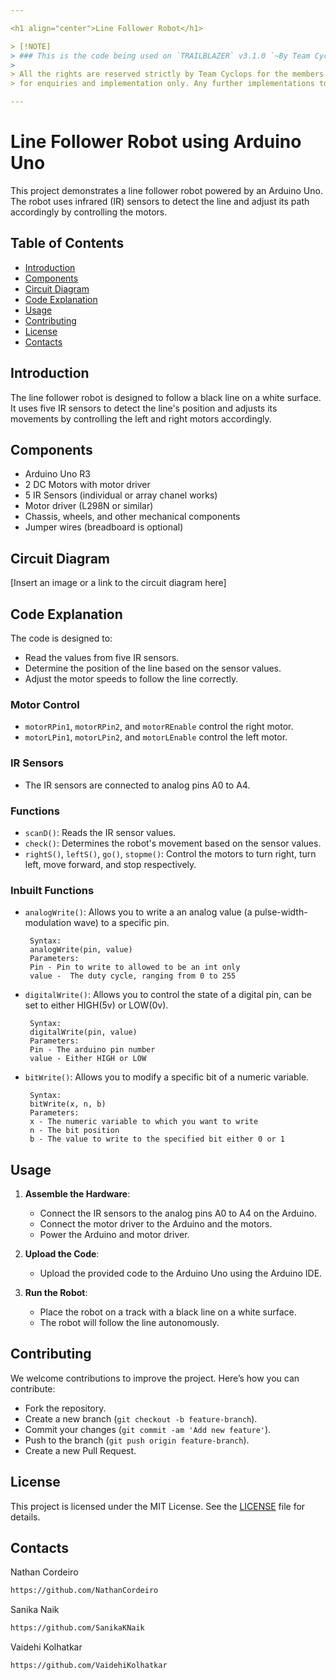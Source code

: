 ```yaml
---

<h1 align="center">Line Follower Robot</h1>

> [!NOTE]
> ### This is the code being used on `TRAILBLAZER` v3.1.0 `~By Team Cyclops`
> 
> All the rights are reserved strictly by Team Cyclops for the members of the team 
> for enquiries and implementation only. Any further implementations to LFR and variation to code will be available on this repository in dedicated branches.

---
```



# Line Follower Robot using Arduino Uno

This project demonstrates a line follower robot powered by an Arduino Uno. The robot uses infrared (IR) sensors to detect the line and adjust its path accordingly by controlling the motors.

## Table of Contents
- [Introduction](#introduction)
- [Components](#components)
- [Circuit Diagram](#circuit-diagram)
- [Code Explanation](#code-explanation)
- [Usage](#usage)
- [Contributing](#contributing)
- [License](#license)
- [Contacts](#contacts)

## Introduction
The line follower robot is designed to follow a black line on a white surface. It uses five IR sensors to detect the line's position and adjusts its movements by controlling the left and right motors accordingly.

## Components
- Arduino Uno R3
- 2 DC Motors with motor driver
- 5 IR Sensors (individual or array chanel works)
- Motor driver (L298N or similar)
- Chassis, wheels, and other mechanical components
- Jumper wires (breadboard is optional)

## Circuit Diagram
[Insert an image or a link to the circuit diagram here]

## Code Explanation
The code is designed to:
- Read the values from five IR sensors.
- Determine the position of the line based on the sensor values.
- Adjust the motor speeds to follow the line correctly.

### Motor Control
- `motorRPin1`, `motorRPin2`, and `motorREnable` control the right motor.
- `motorLPin1`, `motorLPin2`, and `motorLEnable` control the left motor.

### IR Sensors
- The IR sensors are connected to analog pins A0 to A4.

### Functions
- `scanD()`: Reads the IR sensor values.
- `check()`: Determines the robot's movement based on the sensor values.
- `rightS()`, `leftS()`, `go()`, `stopme()`: Control the motors to turn right, turn left, move forward, and stop respectively.

### Inbuilt Functions
-  `analogWrite()`: Allows you to write a an analog value (a pulse-width-modulation wave) to a specific pin.
     ```INO
      Syntax:
      analogWrite(pin, value)
      Parameters:
      Pin - Pin to write to allowed to be an int only
      value -  The duty cycle, ranging from 0 to 255 
     ```
-  `digitalWrite()`: Allows you to control the state of a digital pin, can be set to either HIGH(5v)  or LOW(0v).
     ```INO
      Syntax:
      digitalWrite(pin, value)
      Parameters:
      Pin - The arduino pin number
      value - Either HIGH or LOW
     ```
-  `bitWrite()`: Allows you to modify a specific bit of a numeric variable.
     ```INO
      Syntax:
      bitWrite(x, n, b)
      Parameters:
      x - The numeric variable to which you want to write
      n - The bit position
      b - The value to write to the specified bit either 0 or 1
     ```

## Usage
1. **Assemble the Hardware**:
   - Connect the IR sensors to the analog pins A0 to A4 on the Arduino.
   - Connect the motor driver to the Arduino and the motors.
   - Power the Arduino and motor driver.

2. **Upload the Code**:
   - Upload the provided code to the Arduino Uno using the Arduino IDE.

3. **Run the Robot**:
   - Place the robot on a track with a black line on a white surface.
   - The robot will follow the line autonomously.

## Contributing
We welcome contributions to improve the project. Here’s how you can contribute:
- Fork the repository.
- Create a new branch (`git checkout -b feature-branch`).
- Commit your changes (`git commit -am 'Add new feature'`).
- Push to the branch (`git push origin feature-branch`).
- Create a new Pull Request.

## License
This project is licensed under the MIT License. See the [LICENSE](LICENSE) file for details.

## Contacts
   Nathan Cordeiro 
   ```sh
   https://github.com/NathanCordeiro
   ```
    
   Sanika Naik
   ```sh
   https://github.com/SanikaKNaik
   ```

   Vaidehi Kolhatkar
   ```sh
   https://github.com/VaidehiKolhatkar
   ```



